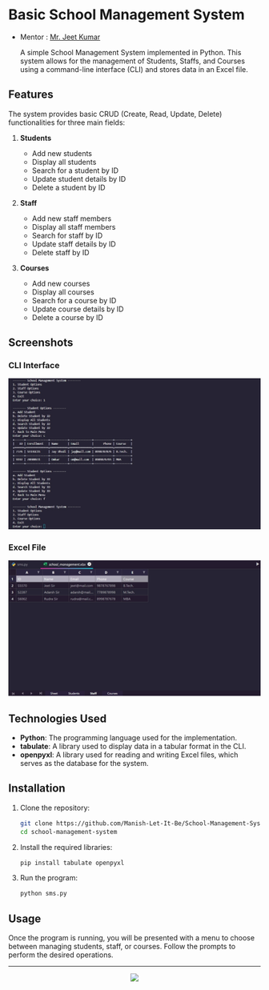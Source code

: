 # Basic School Management System
- Mentor : [Mr. Jeet Kumar](https://github.com/jeetjha11)

   A simple School Management System implemented in Python. This system allows for the management of Students, Staffs, and Courses using a command-line interface (CLI) and stores data in an Excel file.

## Features

The system provides basic CRUD (Create, Read, Update, Delete) functionalities for three main fields:

1. **Students**
   - Add new students
   - Display all students
   - Search for a student by ID
   - Update student details by ID
   - Delete a student by ID

2. **Staff**
   - Add new staff members
   - Display all staff members
   - Search for staff by ID
   - Update staff details by ID
   - Delete staff by ID

3. **Courses**
   - Add new courses
   - Display all courses
   - Search for a course by ID
   - Update course details by ID
   - Delete a course by ID
  
## Screenshots

### CLI Interface
![CLI Interface](SMS.jpg)

### Excel File
![Excel File](SMSexcel.jpg)

## Technologies Used

- **Python**: The programming language used for the implementation.
- **tabulate**: A library used to display data in a tabular format in the CLI.
- **openpyxl**: A library used for reading and writing Excel files, which serves as the database for the system.

## Installation

1. Clone the repository:
   ```bash
   git clone https://github.com/Manish-Let-It-Be/School-Management-System.git
   cd school-management-system
   ```

2. Install the required libraries:
   ```bash
   pip install tabulate openpyxl
   ```

3. Run the program:
   ```bash
   python sms.py
   ```

## Usage

Once the program is running, you will be presented with a menu to choose between managing students, staff, or courses. Follow the prompts to perform the desired operations.

---

<p align="center">
  <img src="https://readme-typing-svg.herokuapp.com?font=Fira+Code&pause=1000&color=39FF14&center=true&width=435&lines=Thank+You+For+Checking+!">
</p>
